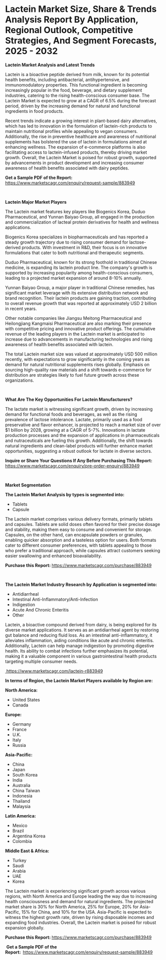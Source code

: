 <p><h1>Lactein Market Size, Share & Trends Analysis Report By Application, Regional Outlook, Competitive Strategies, And Segment Forecasts, 2025 - 2032</h1></p><p><strong>Lactein Market Analysis and Latest Trends</strong></p>
<p><p>Lactein is a bioactive peptide derived from milk, known for its potential health benefits, including antibacterial, antihypertensive, and immunomodulatory properties. This functional ingredient is becoming increasingly popular in the food, beverage, and dietary supplement industries, catering to the rising health-conscious consumer base. The Lactein Market is expected to grow at a CAGR of 6.5% during the forecast period, driven by the increasing demand for natural and functional ingredients in food products.</p><p>Recent trends indicate a growing interest in plant-based dairy alternatives, which has led to innovation in the formulation of lactein-rich products to maintain nutritional profiles while appealing to vegan consumers. Additionally, the rise in preventive healthcare and awareness of nutritional supplements has bolstered the use of lactein in formulations aimed at enhancing wellness. The expansion of e-commerce platforms is also facilitating access to lactein-infused products, thereby driving market growth. Overall, the Lactein Market is poised for robust growth, supported by advancements in product development and increasing consumer awareness of health benefits associated with dairy peptides.</p></p>
<p><strong>Get a Sample PDF of the Report:&nbsp;</strong> <a href="https://www.marketscagr.com/enquiry/request-sample/883949?utm_campaign=3700&utm_medium=2&utm_source=Github&utm_content=ia&utm_term=19042025&utm_id=lactein">https://www.marketscagr.com/enquiry/request-sample/883949</a></p>
<p>&nbsp;</p>
<p><strong>Lactein Major Market Players</strong></p>
<p><p>The Lactein market features key players like Biogenics Korea, Duduo Pharmaceutical, and Yunnan Baiyao Group, all engaged in the production and commercialization of lacteal protein derivatives for health and wellness applications. </p><p>Biogenics Korea specializes in biopharmaceuticals and has reported a steady growth trajectory due to rising consumer demand for lactose-derived products. With investment in R&D, their focus is on innovative formulations that cater to both nutritional and therapeutic segments.</p><p>Duduo Pharmaceutical, known for its strong foothold in traditional Chinese medicine, is expanding its lactein product line. The company's growth is supported by increasing popularity among health-conscious consumers, leading to a projected market expansion of around 8-10% annually.</p><p>Yunnan Baiyao Group, a major player in traditional Chinese remedies, has significant market leverage with its extensive distribution network and brand recognition. Their lactein products are gaining traction, contributing to overall revenue growth that was reported at approximately USD 2 billion in recent years. </p><p>Other notable companies like Jiangsu Meitong Pharmaceutical and Heilongjiang Kangmaisi Pharmaceutical are also marking their presence with competitive pricing and innovative product offerings. The cumulative revenue of the leading players in the Lactein market is anticipated to increase due to advancements in manufacturing technologies and rising awareness of health benefits associated with lactein.</p><p>The total Lactein market size was valued at approximately USD 500 million recently, with expectations to grow significantly in the coming years as demand for natural nutritional supplements rises globally. Emphasis on sourcing high-quality raw materials and a shift towards e-commerce for distribution are strategies likely to fuel future growth across these organizations.</p></p>
<p>&nbsp;</p>
<p><strong>What Are The Key Opportunities For Lactein Manufacturers?</strong></p>
<p><p>The lactate market is witnessing significant growth, driven by increasing demand for functional foods and beverages, as well as the rising prevalence of lactose intolerance. Lactate, primarily used as a food preservative and flavor enhancer, is projected to reach a market size of over $1 billion by 2028, growing at a CAGR of 5-7%. Innovations in lactate production processes and the expansion of applications in pharmaceuticals and nutraceuticals are fueling this growth. Additionally, the shift towards natural ingredients and clean-label products will further enhance market opportunities, suggesting a robust outlook for lactate in diverse sectors.</p></p>
<p><strong>Inquire or Share Your Questions If Any Before Purchasing This Report:</strong> <a href="https://www.marketscagr.com/enquiry/pre-order-enquiry/883949?utm_campaign=3700&utm_medium=2&utm_source=Github&utm_content=ia&utm_term=19042025&utm_id=lactein">https://www.marketscagr.com/enquiry/pre-order-enquiry/883949</a></p>
<p>&nbsp;</p>
<p><strong>Market Segmentation</strong></p>
<p><strong>The Lactein Market Analysis by types is segmented into:</strong></p>
<p><ul><li>Tablets</li><li>Capsule</li></ul></p>
<p><p>The Lactein market comprises various delivery formats, primarily tablets and capsules. Tablets are solid doses often favored for their precise dosage and stability, making them easy to consume and convenient for storage. Capsules, on the other hand, can encapsulate powders or granules, enabling quicker absorption and a tasteless option for users. Both formats cater to different consumer preferences, with tablets appealing to those who prefer a traditional approach, while capsules attract customers seeking easier swallowing and enhanced bioavailability.</p></p>
<p><strong>Purchase this Report:&nbsp;</strong><a href="https://www.marketscagr.com/purchase/883949?utm_campaign=3700&utm_medium=2&utm_source=Github&utm_content=ia&utm_term=19042025&utm_id=lactein">https://www.marketscagr.com/purchase/883949</a></p>
<p>&nbsp;</p>
<p><strong>The Lactein Market Industry Research by Application is segmented into:</strong></p>
<p><ul><li>Antidiarrheal</li><li>Intestinal Anti-Inflammatory/Anti-Infection</li><li>Indigestion</li><li>Acute And Chronic Enteritis</li><li>Other</li></ul></p>
<p><p>Lactein, a bioactive compound derived from dairy, is being explored for its diverse market applications. It serves as an antidiarrheal agent by restoring gut balance and reducing fluid loss. As an intestinal anti-inflammatory, it alleviates inflammation, aiding conditions like acute and chronic enteritis. Additionally, Lactein can help manage indigestion by promoting digestive health. Its ability to combat infections further emphasizes its potential, making it a valuable component in various gastrointestinal health products targeting multiple consumer needs.</p></p>
<p><a href="https://www.marketscagr.com/lactein-r883949?utm_campaign=3700&utm_medium=2&utm_source=Github&utm_content=ia&utm_term=19042025&utm_id=lactein">&nbsp;https://www.marketscagr.com/lactein-r883949</a></p>
<p><strong>In terms of Region, the Lactein Market Players available by Region are:</strong></p>
<p>
    <p> <strong> North America: </strong>
        <ul>
            <li>United States</li>
            <li>Canada</li>
        </ul>
        </p> 
    <p> <strong> Europe: </strong>
        <ul>
            <li>Germany</li>
            <li>France</li>
            <li>U.K.</li>
            <li>Italy</li>
            <li>Russia</li>
        </ul>
        </p> 
    <p> <strong> Asia-Pacific: </strong>
        <ul>
            <li>China</li>
            <li>Japan</li>
            <li>South Korea</li>
            <li>India</li>
            <li>Australia</li>
            <li>China Taiwan</li>
            <li>Indonesia</li>
            <li>Thailand</li>
            <li>Malaysia</li>
        </ul>
        </p> 
    <p> <strong> Latin America: </strong>
        <ul>
            <li>Mexico</li>
            <li>Brazil</li>
            <li>Argentina Korea</li>
            <li>Colombia</li>
        </ul>
        </p> 
    <p> <strong> Middle East & Africa: </strong>
        <ul>
            <li>Turkey</li>
            <li>Saudi</li>
            <li>Arabia</li>
            <li>UAE</li>
            <li>Korea</li>
        </ul>
    </p>
    </p>
<p><p>The Lactein market is experiencing significant growth across various regions, with North America and Europe leading the way due to increasing health consciousness and demand for natural ingredients. The projected market share is 30% for North America, 25% for Europe, 20% for Asia-Pacific, 15% for China, and 10% for the USA. Asia-Pacific is expected to witness the highest growth rate, driven by rising disposable incomes and expanding food industries. Overall, the Lactein market is poised for robust expansion globally.</p></p>
<p><strong>Purchase this Report: </strong><a href="https://www.marketscagr.com/purchase/883949?utm_campaign=3700&utm_medium=2&utm_source=Github&utm_content=ia&utm_term=19042025&utm_id=lactein">https://www.marketscagr.com/purchase/883949</a></p>
<p>&nbsp;<strong>Get a Sample PDF of the Report:&nbsp;&nbsp;</strong><a href="https://www.marketscagr.com/enquiry/request-sample/883949?utm_campaign=3700&utm_medium=2&utm_source=Github&utm_content=ia&utm_term=19042025&utm_id=lactein">https://www.marketscagr.com/enquiry/request-sample/883949</a></p>
<p><strong></strong></p>
<p><p></p><p></p><p></p></p>